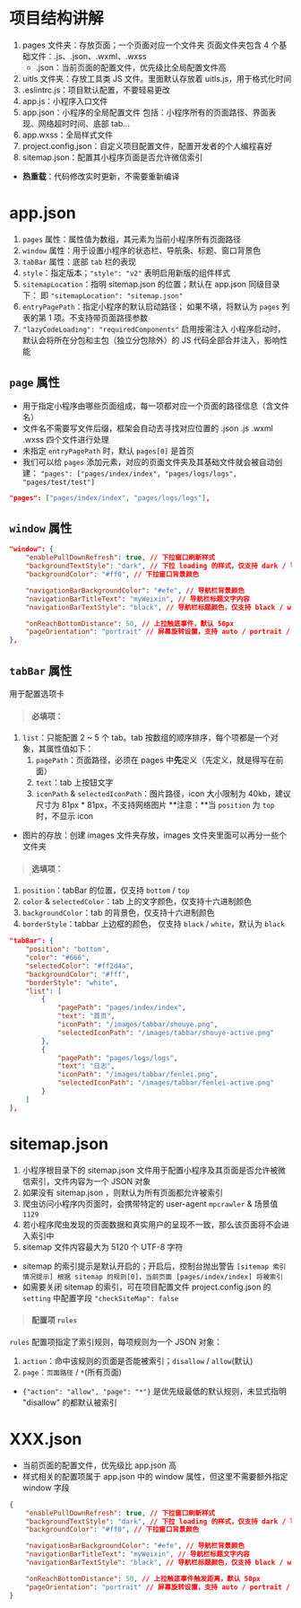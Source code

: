 # 项目结构讲解

1. pages 文件夹：存放页面；一个页面对应一个文件夹
   页面文件夹包含 4 个基础文件：.js、.json、.wxml、.wxss
   - .json：当前页面的配置文件，优先级比全局配置文件高
2. uitls 文件夹：存放工具类 JS 文件。里面默认存放着 uitls.js，用于格式化时间
3. .eslintrc.js：项目默认配置，不要轻易更改
4. app.js：小程序入口文件
5. app.json：小程序的全局配置文件
   包括：小程序所有的页面路径、界面表现、网络超时时间、底部 tab...
6. app.wxss：全局样式文件
7. project.config.json：自定义项目配置文件，配置开发者的个人编程喜好
8. sitemap.json：配置其小程序页面是否允许微信索引

- **热重载**：代码修改实时更新，不需要重新编译

# app.json

1. `pages` 属性：属性值为数组，其元素为当前小程序所有页面路径
2. `window` 属性：用于设置小程序的状态栏、导航条、标题、窗口背景色
3. `tabBar` 属性：底部 `tab` 栏的表现
4. `style`：指定版本；`"style": "v2"` 表明启用新版的组件样式
5. `sitemapLocation`：指明 sitemap.json 的位置；默认在 app.json 同级目录下：
   即 `"sitemapLocation": "sitemap.json"`
6. `entryPagePath`：指定小程序的默认启动路径；
   如果不填，将默认为 `pages` 列表的第 1 项。不支持带页面路径参数
7. `"lazyCodeLoading": "requiredComponents"` 启用按需注入
   小程序启动时，默认会将所在分包和主包（独立分包除外）的 JS 代码全部合并注入，影响性能

## `page` 属性

- 用于指定小程序由哪些页面组成，每一项都对应一个页面的路径信息（含文件名）
- 文件名不需要写文件后缀，框架会自动去寻找对应位置的 .json .js .wxml .wxss 四个文件进行处理
- 未指定 `entryPagePath` 时，默认 `pages[0]` 是首页
- 我们可以给 `pages` 添加元素，对应的页面文件夹及其基础文件就会被自动创建：
  `"pages": ["pages/index/index", "pages/logs/logs", "pages/test/test"]`

```json
"pages": ["pages/index/index", "pages/logs/logs"],
```

## `window` 属性

```json
"window": {
    "enablePullDownRefresh": true, // 下拉窗口刷新样式
    "backgroundTextStyle": "dark", // 下拉 loading 的样式，仅支持 dark / light
    "backgroundColor": "#ff0", // 下拉窗口背景颜色

    "navigationBarBackgroundColor": "#efe", // 导航栏背景颜色
    "navigationBarTitleText": "myWeixin", // 导航栏标题文字内容
    "navigationBarTextStyle": "black", // 导航栏标题颜色，仅支持 black / white

    "onReachBottomDistance": 50, // 上拉触底事件，默认 50px
    "pageOrientation": "portrait" // 屏幕旋转设置，支持 auto / portrait / landscape
},
```

## `tabBar` 属性

用于配置选项卡

> #### 必填项：

1. `list`：只能配置 2 ~ 5 个 tab。tab 按数组的顺序排序，每个项都是一个对象，其属性值如下：
   1. `pagePath`：页面路径，必须在 pages 中**先**定义（先定义，就是得写在前面）
   2. `text`：tab 上按钮文字
   3. `iconPath` & `selectedIconPath`：图片路径，icon 大小限制为 40kb，建议尺寸为 81px * 81px，不支持网络图片
      **注意：**当 `position` 为 `top` 时，不显示 icon

- 图片的存放：创建 images 文件夹存放，images 文件夹里面可以再分一些个文件夹

> #### 选填项：

1. `position`：tabBar 的位置，仅支持 `bottom` / `top`
2. `color` & `selectedColor`：tab 上的文字颜色，仅支持十六进制颜色
3. `backgroundColor`：tab 的背景色，仅支持十六进制颜色
4. `borderStyle`：tabbar 上边框的颜色， 仅支持 `black` / `white`，默认为 `black`

```json
"tabBar": {
    "position": "bottom",
    "color": "#666",
    "selectedColor": "#ff2d4a",
    "backgroundColor": "#fff",
    "borderStyle": "white",
    "list": [
        {
            "pagePath": "pages/index/index",
            "text": "首页",
            "iconPath": "/images/tabbar/shouye.png",
            "selectedIconPath": "/images/tabbar/shouye-active.png"
        },
        {
            "pagePath": "pages/logs/logs",
            "text": "日志",
            "iconPath": "/images/tabbar/fenlei.png",
            "selectedIconPath": "/images/tabbar/fenlei-active.png"
        }
    ]
},
```

# sitemap.json

1. 小程序根目录下的 sitemap.json 文件用于配置小程序及其页面是否允许被微信索引，文件内容为一个 JSON 对象
2. 如果没有 sitemap.json ，则默认为所有页面都允许被索引
3. 爬虫访问小程序内页面时，会携带特定的 user-agent `mpcrawler` & 场景值 `1129`
4. 若小程序爬虫发现的页面数据和真实用户的呈现不一致，那么该页面将不会进入索引中
4. sitemap 文件内容最大为 5120 个 UTF-8 字符

- sitemap 的索引提示是默认开启的；开启后，控制台抛出警告 `[sitemap 索引情况提示] 根据 sitemap 的规则[0]，当前页面 [pages/index/index] 将被索引`
- 如需要关闭 sitemap 的索引，可在项目配置文件 project.config.json 的 `setting` 中配置字段 `"checkSiteMap": false`

> #### 配置项 `rules`

`rules` 配置项指定了索引规则，每项规则为一个 JSON 对象：

1. `action`：命中该规则的页面是否能被索引；`disallow` / `allow`(默认)
2. `page`：`页面路径` / `*`(所有页面)

- `{"action": "allow", "page": "*"}` 是优先级最低的默认规则，未显式指明 "disallow" 的都默认被索引

# XXX.json

- 当前页面的配置文件，优先级比 app.json 高
- 样式相关的配置项属于 app.json 中的 window 属性，但这里不需要额外指定 window 字段

```json
{
    "enablePullDownRefresh": true, // 下拉窗口刷新样式
    "backgroundTextStyle": "dark", // 下拉 loading 的样式，仅支持 dark / light
    "backgroundColor": "#ff0", // 下拉窗口背景颜色

    "navigationBarBackgroundColor": "#efe", // 导航栏背景颜色
    "navigationBarTitleText": "myWeixin", // 导航栏标题文字内容
    "navigationBarTextStyle": "black", // 导航栏标题颜色，仅支持 black / white

    "onReachBottomDistance": 50, // 上拉触底事件触发距离，默认 50px
    "pageOrientation": "portrait" // 屏幕旋转设置，支持 auto / portrait / landscape
}
```


